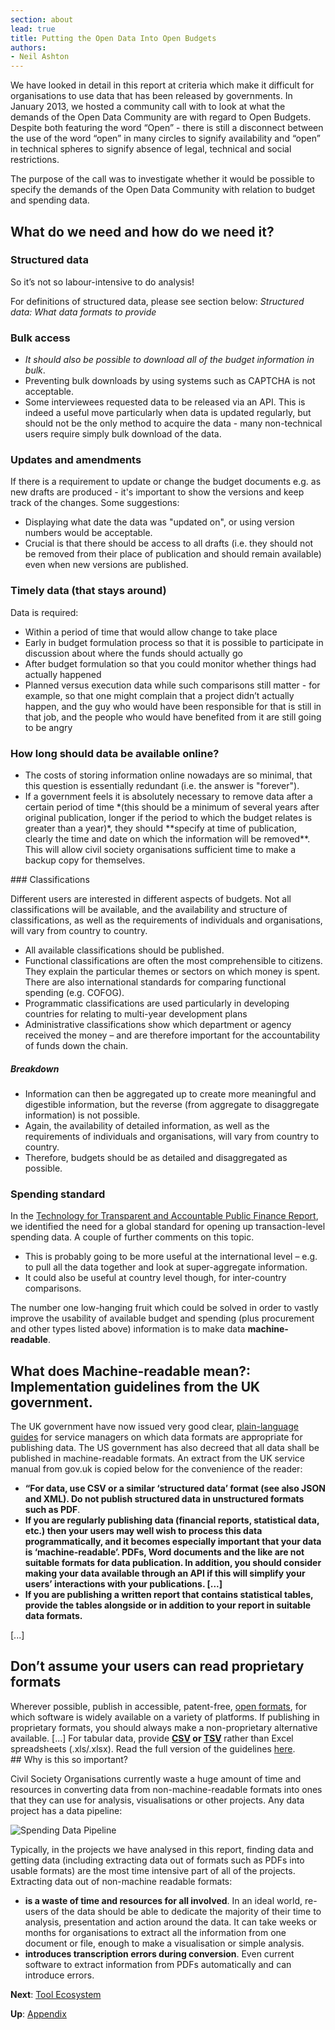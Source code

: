 ```yaml
---
section: about
lead: true
title: Putting the Open Data Into Open Budgets
authors:
- Neil Ashton
---
```

We have looked in detail in this report at criteria which make it difficult for organisations to use data that has been released by governments.  In January 2013, we hosted a community call with to look at what the demands of the Open Data Community are with regard to Open Budgets. Despite both featuring the word “Open” - there is still a disconnect between the use of the word “open” in many circles to signify availability and “open” in technical spheres to signify absence of legal, technical and social restrictions.

The purpose of the call was to investigate whether it would be possible to specify the demands of the Open Data Community with relation to budget and spending data.

## What do we need and how do we need it?

### Structured data

So it’s not so labour-intensive to do analysis!

For definitions of structured data, please see section below: *Structured data: What data formats to provide*

### Bulk access

* *It should also be possible to download all of the budget information in bulk*.
* Preventing bulk downloads by using systems such as CAPTCHA is not acceptable.
* Some interviewees requested data to be released via an API. This is indeed a useful move particularly when data is updated regularly, but should not be the only method to acquire the data - many non-technical users require simply bulk download of the data.

### Updates and amendments

If there is a requirement to update or change the budget documents e.g. as new drafts are produced - it's important to show the versions and keep track of the changes. Some suggestions:

* Displaying what date the data was "updated on", or using version numbers would be acceptable.
* Crucial is that there should be access to all drafts (i.e. they should not be removed from their place of publication and should remain available) even when new versions are published.

### Timely data (that stays around)

Data is required:

* Within a period of time that would allow change to take place
* Early in budget formulation process so that it is possible to participate in discussion about where the funds should actually go
* After budget formulation so that you could monitor whether things had actually happened
* Planned versus execution data while such comparisons still matter - for example, so that one might complain that a project didn’t actually happen, and the guy who would have been responsible for that is still in that job, and the people who would have benefited from it are still going to be angry

<div class="well">
<h3>How long should data be available online? </h3>
<ul>
<li>The costs of storing information online nowadays are so minimal, that this question is essentially redundant (i.e. the answer is "forever"). </li>
<li>If a government feels it is absolutely necessary to remove data after a certain period of time *(this should be a minimum of several years after original publication, longer if the period to which the budget relates is greater than a year)*, they should **specify at time of publication, clearly the time and date on which the information will be removed**. This will allow civil society organisations sufficient time to make a backup copy for themselves.</li>
</ul>
</div>
### Classifications

Different users are interested in different aspects of budgets. Not all classifications will be available, and the availability and structure of classifications, as well as the requirements of individuals and organisations, will vary from country to country.

* All available classifications should be published.
* Functional classifications are often the most comprehensible to citizens. They explain the particular themes or sectors on which money is spent. There are also international standards for comparing functional spending (e.g. COFOG).
*  Programmatic classifications are used particularly in developing countries for relating to multi-year development plans
* Administrative classifications show which department or agency received the money – and are therefore important for the accountability of funds down the chain.

##### Breakdown
* Information can then be aggregated up to create more meaningful and digestible information, but the reverse (from aggregate to disaggregate information) is not possible.
* Again, the availability of detailed information, as well as the requirements of individuals and organisations, will vary from country to country.
* Therefore, budgets should be as detailed and disaggregated as possible.

### Spending standard

In the [Technology for Transparent and Accountable Public Finance Report](http://community.openspending.org/research/gift/), we identified the need for a global standard for opening up transaction-level spending data. A couple of further comments on this topic.

* This is probably going to be more useful at the international level – e.g. to pull all the data together and look at super-aggregate information.
* It could also be useful at country level though, for inter-country comparisons.

The number one low-hanging fruit which could be solved in order to vastly improve the usability of available budget and spending (plus procurement and other types listed above) information is to make data **machine-readable**.

<div class="well">
<h2>What does Machine-readable mean?: Implementation guidelines from the UK government.</h2>
<quote>
The UK government have now issued very good clear, <a href="https://www.gov.uk/service-manual/design-and-content/choosing-appropriate-formats.html">plain-language guides</a> for service managers on which data formats are appropriate for publishing data. The US government has also decreed that all data shall be published in machine-readable formats. An extract from the UK service manual from gov.uk is copied below for the convenience of the reader:

<ul>
<li><quote><strong>“For data, use CSV or a similar ‘structured data’ format (see also JSON and XML). Do not publish structured data in unstructured formats such as PDF</strong></quote>.</li>
<li><quote><strong>If you are regularly publishing data (financial reports, statistical data, etc.) then your users may well wish to process this data programmatically, and it becomes especially important that your data is ‘machine-readable’. PDFs, Word documents and the like are not suitable formats for data publication. In addition, you should consider making your data available through an API if this will simplify your users’ interactions with your publications. [...]</quote></strong> </li>
<li><quote><strong>If you are publishing a written report that contains statistical tables, provide the tables alongside or in addition to your report in suitable data formats.</quote></strong>
</ul>
</quote>

[...]

<quote>

<h2>Don’t assume your users can read proprietary formats</h2>
Wherever possible, publish in accessible, patent-free, <a href="https://en.wikipedia.org/wiki/Open_format">open formats</a>, for which software is widely available on a variety of platforms. If publishing in proprietary formats, you should always make a non-proprietary alternative available.
[...] For tabular data, provide <strong> <a href="http://en.wikipedia.org/wiki/Comma-separated_values">CSV</a> or <a href="http://en.wikipedia.org/wiki/Tab-separated_values">TSV</a> </strong> rather than Excel spreadsheets (.xls/.xlsx).

</quote>
Read the full version of the guidelines <a href="https://www.gov.uk/service-manual/design-and-content/choosing-appropriate-formats.html">here</a>.

</div>
## Why is this so important?

Civil Society Organisations currently waste a huge amount of time and resources in converting data from non-machine-readable formats into ones that they can use for analysis, visualisations or other projects. Any data project has a data pipeline:

![Spending Data Pipeline](http://farm9.staticflickr.com/8399/8883957266_d31e9bb404_z.jpg)

Typically, in the projects we have analysed in this report, finding data and getting data (including extracting data out of formats such as PDFs into usable formats) are the most time intensive part of all of the projects. Extracting data out of non-machine readable formats:

* **is a waste of time and resources for all involved**. In an ideal world, re-users of the data should be able to dedicate the majority of their time to analysis, presentation and action around the data. It can take weeks or months for organisations to extract all the information from one document or file, enough to make a visualisation or simple analysis.
* **introduces transcription errors during conversion**. Even current software to extract information from PDFs automatically and can introduce errors.

**Next**: [Tool Ecosystem](./tool-ecosystem/)

**Up**: [Appendix](../)
